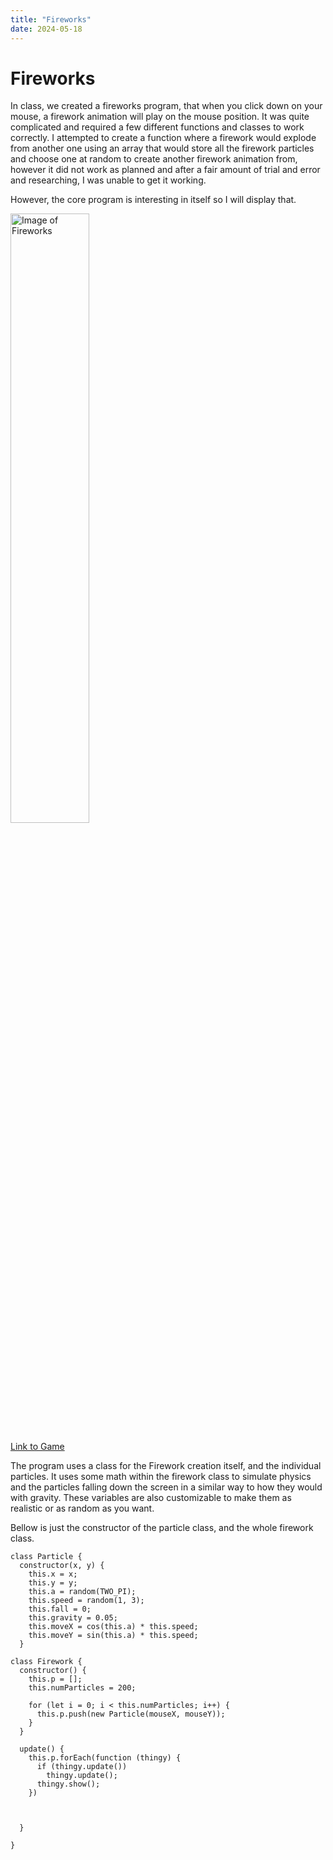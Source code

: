 ```yaml
---
title: "Fireworks"
date: 2024-05-18
---
```


# Fireworks

In class, we created a fireworks program, that when you click down on your mouse, a firework animation will play on the mouse position. It was quite complicated and required a few different functions and classes to work correctly. I attempted to create a function where a firework would explode from another one using an array that would store all the firework particles and choose one at random to create another firework animation from, however it did not work as planned and after a fair amount of trial and error and researching, I was unable to get it working. 

However, the core program is interesting in itself so I will display that.

<img src="/skills-github-pages/Images/Firework.png" alt="Image of Fireworks" width="50%">

[Link to Game](/skills-github-pages/All%20Projects/Classwork/Fireworks/index.html)

The program uses a class for the Firework creation itself, and the individual particles. It uses some math within the firework class to simulate physics and the particles falling down the screen in a similar way to how they would with gravity. These variables are also customizable to make them as realistic or as random as you want. 

Bellow is just the constructor of the particle class, and the whole firework class.

```
class Particle {
  constructor(x, y) {
    this.x = x;
    this.y = y;
    this.a = random(TWO_PI);
    this.speed = random(1, 3);
    this.fall = 0;
    this.gravity = 0.05;
    this.moveX = cos(this.a) * this.speed;
    this.moveY = sin(this.a) * this.speed;
  }
```
```
class Firework {
  constructor() {
    this.p = [];
    this.numParticles = 200;

    for (let i = 0; i < this.numParticles; i++) {
      this.p.push(new Particle(mouseX, mouseY));
    }
  }

  update() {
    this.p.forEach(function (thingy) {
      if (thingy.update())
        thingy.update();
      thingy.show();
    })



  }

}
```